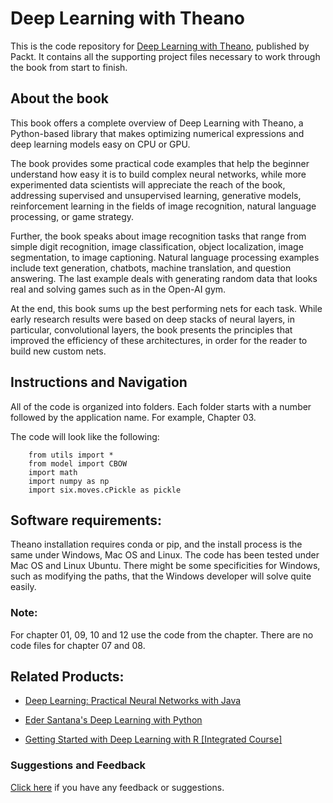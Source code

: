 # Deep Learning with Theano
This is the code repository for [Deep Learning with Theano](https://www.packtpub.com/web-development/deep-learning-theano?utm_source=github&utm_medium=repository&utm_content=9781786465825), published by Packt. It contains all the supporting project files necessary to work through the book from start to finish.

## About the book
This book offers a complete overview of Deep Learning with Theano, a Python-based library that makes optimizing numerical expressions and deep learning models easy on CPU or GPU.

The book provides some practical code examples that help the beginner understand how easy it is to build complex neural networks, while more experimented data scientists will appreciate the reach of the book, addressing supervised and unsupervised learning, generative models, reinforcement learning in the fields of image recognition, natural language processing, or game strategy.

Further, the book speaks about image recognition tasks that range from simple digit recognition, image classification, object localization, image segmentation, to image captioning. Natural language processing examples include text generation, chatbots, machine translation, and question answering. The last example deals with generating random data that looks real and solving games such as in the Open-AI gym.

At the end, this book sums up the best performing nets for each task. While early research results were based on deep stacks of neural layers, in particular, convolutional layers, the book presents the principles that improved the efficiency of these architectures, in order for the reader to build new custom nets.

## Instructions and Navigation
All of the code is organized into folders. Each folder starts with a number followed by the application name. For example, Chapter 03.

The code will look like the following:
   
        from utils import *
        from model import CBOW
        import math
        import numpy as np
        import six.moves.cPickle as pickle

## Software requirements:
 Theano installation requires conda or pip, and the install process is the same under Windows, Mac OS and Linux. The code has been tested under Mac OS and Linux Ubuntu. There might be some specificities for Windows, such as modifying the paths, that the Windows developer will solve quite easily.

### Note:
For chapter 01, 09, 10 and 12 use the code from the chapter. There are no code files for chapter 07 and 08.

## Related Products:
* [Deep Learning: Practical Neural Networks with Java](https://www.packtpub.com/big-data-and-business-intelligence/deep-learning-practical-neural-networks-java?utm_source=github&utm_medium=repository&utm_content=9781788470315)

* [Eder Santana's Deep Learning with Python](https://www.packtpub.com/application-development/eder-santanas-deep-learning-python?utm_source=github&utm_medium=repository&utm_content=9781787280465)

* [Getting Started with Deep Learning with R [Integrated Course]](https://www.packtpub.com/application-development/getting-started-deep-learning-r-integrated-course?utm_source=github&utm_medium=repository&utm_content=9781788399029)

### Suggestions and Feedback
[Click here](https://docs.google.com/forms/d/e/1FAIpQLSe5qwunkGf6PUvzPirPDtuy1Du5Rlzew23UBp2S-P3wB-GcwQ/viewform) if you have any feedback or suggestions.
